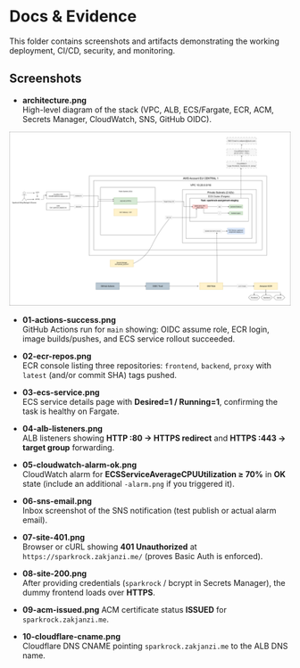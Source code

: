 # Docs & Evidence

This folder contains screenshots and artifacts demonstrating the working deployment, CI/CD, security, and monitoring.

## Screenshots

- **architecture.png**  
  High-level diagram of the stack (VPC, ALB, ECS/Fargate, ECR, ACM, Secrets Manager, CloudWatch, SNS, GitHub OIDC).

![Architecture diagram](./images/sparkrock-assignment.png)

- **01-actions-success.png**  
  GitHub Actions run for `main` showing: OIDC assume role, ECR login, image builds/pushes, and ECS service rollout succeeded.

- **02-ecr-repos.png**  
  ECR console listing three repositories: `frontend`, `backend`, `proxy` with `latest` (and/or commit SHA) tags pushed.

- **03-ecs-service.png**  
  ECS service details page with **Desired=1 / Running=1**, confirming the task is healthy on Fargate.

- **04-alb-listeners.png**  
  ALB listeners showing **HTTP :80 → HTTPS redirect** and **HTTPS :443 → target group** forwarding.

- **05-cloudwatch-alarm-ok.png**  
  CloudWatch alarm for **ECSServiceAverageCPUUtilization ≥ 70%** in **OK** state (include an additional `-alarm.png` if you triggered it).

- **06-sns-email.png**  
  Inbox screenshot of the SNS notification (test publish or actual alarm email).

- **07-site-401.png**  
  Browser or cURL showing **401 Unauthorized** at `https://sparkrock.zakjanzi.me/` (proves Basic Auth is enforced).

- **08-site-200.png**  
  After providing credentials (`sparkrock` / bcrypt in Secrets Manager), the dummy frontend loads over **HTTPS**.

- **09-acm-issued.png** 
  ACM certificate status **ISSUED** for `sparkrock.zakjanzi.me`.

- **10-cloudflare-cname.png**  
  Cloudflare DNS CNAME pointing `sparkrock.zakjanzi.me` to the ALB DNS name.


